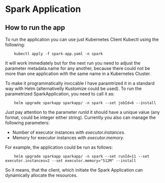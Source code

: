 # Spark Application

## How to run the app

To run the application you can use just Kubernetes Client Kubectl using the following:

        kubectl apply -f spark-app.yaml -n spark

It will work immediately but for the next run you need to adjust the parameter metadata.name for any another, because there could not be more than one application with the same name in a Kubernetes Cluster.

To make it programmatically invccable I have paramtrized it in a standard way with Helm (alternativelly Kustomize could be used). To run the parametrized SparkApplication, you need to call it as:

        helm upgrade sparkapp sparkapp/ -n spark --set jobId=6 --install

Just pay attention to the parameter *runId* it should have a unique value (any format, could be integer either string). Currently you also can manage the following parameters:

- Number of executor instances with *executor.instances*.
- Memory for executor instances with *executor.memory*.

For example, the application could be run as follows:

        helm upgrade sparkapp sparkapp/ -n spark --set runId=11 --set executor.instances=2 --set executor.memory="512M" --install

So it means, that the client, which initiate the Spark Application can dynamically allocate the resources.